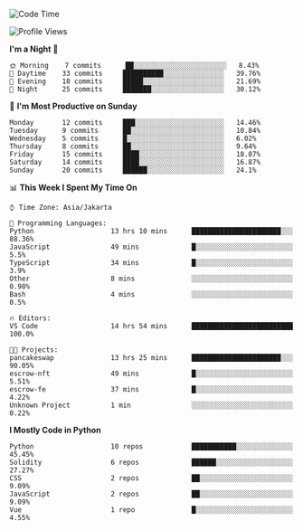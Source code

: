 <!--START_SECTION:waka-->
![Code Time](http://img.shields.io/badge/Code%20Time-1%2C159%20hrs%2012%20mins-blue)

![Profile Views](http://img.shields.io/badge/Profile%20Views-4-blue)

**I'm a Night 🦉** 

```text
🌞 Morning    7 commits      ██░░░░░░░░░░░░░░░░░░░░░░░   8.43% 
🌆 Daytime    33 commits     ██████████░░░░░░░░░░░░░░░   39.76% 
🌃 Evening    18 commits     █████░░░░░░░░░░░░░░░░░░░░   21.69% 
🌙 Night      25 commits     ███████░░░░░░░░░░░░░░░░░░   30.12%

```
📅 **I'm Most Productive on Sunday** 

```text
Monday       12 commits     ███░░░░░░░░░░░░░░░░░░░░░░   14.46% 
Tuesday      9 commits      ██░░░░░░░░░░░░░░░░░░░░░░░   10.84% 
Wednesday    5 commits      █░░░░░░░░░░░░░░░░░░░░░░░░   6.02% 
Thursday     8 commits      ██░░░░░░░░░░░░░░░░░░░░░░░   9.64% 
Friday       15 commits     ████░░░░░░░░░░░░░░░░░░░░░   18.07% 
Saturday     14 commits     ████░░░░░░░░░░░░░░░░░░░░░   16.87% 
Sunday       20 commits     ██████░░░░░░░░░░░░░░░░░░░   24.1%

```


📊 **This Week I Spent My Time On** 

```text
⌚︎ Time Zone: Asia/Jakarta

💬 Programming Languages: 
Python                   13 hrs 10 mins      ██████████████████████░░░   88.36% 
JavaScript               49 mins             █░░░░░░░░░░░░░░░░░░░░░░░░   5.5% 
TypeScript               34 mins             █░░░░░░░░░░░░░░░░░░░░░░░░   3.9% 
Other                    8 mins              ░░░░░░░░░░░░░░░░░░░░░░░░░   0.98% 
Bash                     4 mins              ░░░░░░░░░░░░░░░░░░░░░░░░░   0.5%

🔥 Editors: 
VS Code                  14 hrs 54 mins      █████████████████████████   100.0%

🐱‍💻 Projects: 
pancakeswap              13 hrs 25 mins      ██████████████████████░░░   90.05% 
escrow-nft               49 mins             █░░░░░░░░░░░░░░░░░░░░░░░░   5.51% 
escrow-fe                37 mins             █░░░░░░░░░░░░░░░░░░░░░░░░   4.22% 
Unknown Project          1 min               ░░░░░░░░░░░░░░░░░░░░░░░░░   0.22%

```

**I Mostly Code in Python** 

```text
Python                   10 repos            ███████████░░░░░░░░░░░░░░   45.45% 
Solidity                 6 repos             ██████░░░░░░░░░░░░░░░░░░░   27.27% 
CSS                      2 repos             ██░░░░░░░░░░░░░░░░░░░░░░░   9.09% 
JavaScript               2 repos             ██░░░░░░░░░░░░░░░░░░░░░░░   9.09% 
Vue                      1 repo              █░░░░░░░░░░░░░░░░░░░░░░░░   4.55%

```



<!--END_SECTION:waka-->
